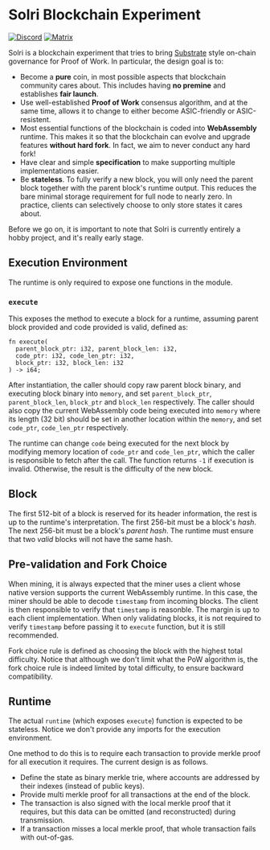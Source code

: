 # Solri Blockchain Experiment

[![Discord](https://img.shields.io/discord/586902457053872148.svg)](https://discord.gg/DZbg4rZ)
[![Matrix](https://img.shields.io/matrix/solri:matrix.org.svg)](https://riot.im/app/#/room/#solri:matrix.org)

Solri is a blockchain experiment that tries to bring
[Substrate](https://github.com/paritytech/substrate) style on-chain
governance for Proof of Work. In particular, the design goal is to:

* Become a **pure** coin, in most possible aspects that blockchain
  community cares about. This includes having **no premine** and
  establishes **fair launch**.
* Use well-established **Proof of Work** consensus algorithm, and at
  the same time, allows it to change to either become ASIC-friendly or
  ASIC-resistent.
* Most essential functions of the blockchain is coded into
  **WebAssembly** runtime. This makes it so that the blockchain can
  evolve and upgrade features **without hard fork**. In fact, we aim
  to never conduct any hard fork!
* Have clear and simple **specification** to make supporting multiple
  implementations easier.
* Be **stateless**. To fully verify a new block, you will only need
  the parent block together with the parent block's runtime
  output. This reduces the bare minimal storage requirement for full
  node to nearly zero. In practice, clients can selectively choose to
  only store states it cares about.
  
Before we go on, it is important to note that Solri is currently
entirely a hobby project, and it's really early stage.

## Execution Environment

The runtime is only required to expose one functions in the module.

### `execute`

This exposes the method to execute a block for a runtime, assuming
parent block provided and code provided is valid, defined as:

```
fn execute(
  parent_block_ptr: i32, parent_block_len: i32,
  code_ptr: i32, code_len_ptr: i32,
  block_ptr: i32, block_len: i32
) -> i64;
```

After instantiation, the caller should copy raw parent block binary,
and executing block binary into `memory`, and set `parent_block_ptr`,
`parent_block_len`, `block_ptr` and `block_len` respectively. The
caller should also copy the current WebAssembly code being executed
into `memory` where its length (32 bit) should be set in another
location within the `memory`, and set `code_ptr`, `code_len_ptr`
respectively.

The runtime can change `code` being executed for the next block by
modifying memory location of `code_ptr` and `code_len_ptr`, which the
caller is responsible to fetch after the call. The function returns
`-1` if execution is invalid. Otherwise, the result is the difficulty
of the new block.

## Block

The first 512-bit of a block is reserved for its header information,
the rest is up to the runtime's interpretation. The first 256-bit must
be a block's *hash*. The next 256-bit must be a block's *parent
hash*. The runtime must ensure that two *valid* blocks will not have
the same hash.

## Pre-validation and Fork Choice

When mining, it is always expected that the miner uses a client whose
native version supports the current WebAssembly runtime. In this case,
the miner should be able to decode `timestamp` from incoming
blocks. The client is then responsible to verify that `timestamp` is
reasonble. The margin is up to each client implementation. When only
validating blocks, it is not required to verify `timestamp` before
passing it to `execute` function, but it is still recommended.

Fork choice rule is defined as choosing the block with the highest
total difficulty. Notice that although we don't limit what the PoW
algorithm is, the fork choice rule is indeed limited by total
difficulty, to ensure backward compatibility.

## Runtime

The actual `runtime` (which exposes `execute`) function is expected to
be stateless. Notice we don't provide any imports for the execution
environment.

One method to do this is to require each transaction to provide merkle
proof for all execution it requires. The current design is as follows.

* Define the state as binary merkle trie, where accounts are addressed
  by their indexes (instead of public keys).
* Provide multi merkle proof for all transactions at the end of the
  block.
* The transaction is also signed with the local merkle proof that it
  requires, but this data can be omitted (and reconstructed) during
  transmission.
* If a transaction misses a local merkle proof, that whole transaction
  fails with out-of-gas.
  
